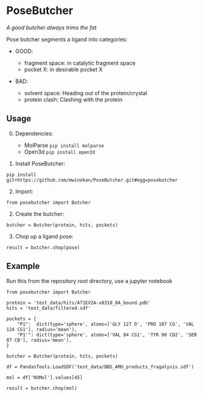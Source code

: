 # PoseButcher

*A good butcher always trims the fat*

Pose butcher segments a ligand into categories:

- GOOD:

	* fragment space: in catalytic fragment space
	* pocket X: in desirable pocket X

- BAD:
	
	* solvent space: Heading out of the protein/crystal
	* protein clash: Clashing with the protein

## Usage

0. Dependencies:

	* MolParse `pip install molparse`
	* Open3d `pip install open3d`

1. Install PoseButcher:

`pip install git+https://github.com/mwinokan/PoseButcher.git#egg=posebutcher`

2. Import:

`from posebutcher import Butcher`

2. Create the butcher:

`butcher = Butcher(protein, hits, pockets)`

3. Chop up a ligand pose:

`result = butcher.chop(pose)`

## Example

Run this from the repository root directory, use a jupyter notebook 

```
from posebutcher import Butcher

protein = 'test_data/hits/A71EV2A-x0310_0A_bound.pdb'
hits = 'test_data/filtered.sdf'

pockets = {
    "P1":  dict(type='sphere', atoms=['GLY 127 O', 'PRO 107 CG', 'VAL 124 CG1'], radius='mean'),
    "P1'": dict(type='sphere', atoms=['VAL 84 CG1', 'TYR 90 CD2', 'SER 87 CB'], radius='mean'),
}

butcher = Butcher(protein, hits, pockets)

df = PandasTools.LoadSDF('test_data/BBS_AMU_products_fragalysis.sdf')

mol = df['ROMol'].values[45]

result = butcher.chop(mol)

```

